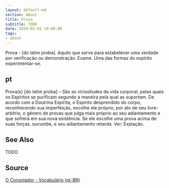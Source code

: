 ```yaml
---
layout: default-md
section: About
title: Prova
subtitle: TODO
date: 2019-02-01 19:00:00
tags:
- about
---
```


Prova - [do latim proba]. Aquilo que serve para estabelecer uma verdade por verificação ou demonstração. Exame. Uma das formas do espírito experimentar-se. 

## pt
Prova(s) [do latim proba] – São as vicissitudes da vida corporal, pelas quais os Espíritos se purificam segundo a maneira pela qual as suportam. De acordo com a Doutrina Espírita, o Espírito desprendido do corpo, reconhecendo sua imperfeição, escolhe ele próprio, por ato de seu livre-arbítrio, o gênero de provas que julga mais próprio ao seu adiantamento e que sofrerá em sua nova existência. Se ele escolhe uma prova acima de suas forças, sucumbe, e seu adiantamento retarda. Ver: Expiação.

## See Also
TODO

## Source
[O Consolador - Vocabulário (pt-BR)](http://www.oconsolador.com.br/linkfixo/vocabulario/principal.html)
